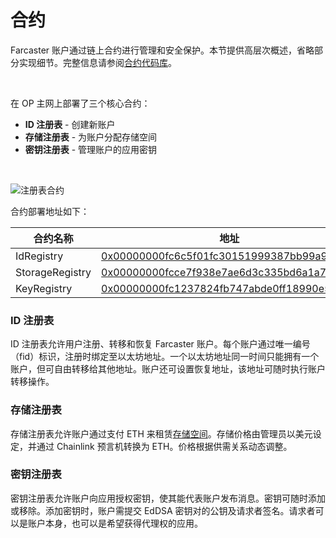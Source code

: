 # 合约

Farcaster 账户通过链上合约进行管理和安全保护。本节提供高层次概述，省略部分实现细节。完整信息请参阅[合约代码库](https://github.com/farcasterxyz/contracts/)。

<br>

在 OP 主网上部署了三个核心合约：

- **ID 注册表** - 创建新账户
- **存储注册表** - 为账户分配存储空间
- **密钥注册表** - 管理账户的应用密钥

<br>

![注册表合约](/assets/registry-contracts.png)

合约部署地址如下：

| 合约名称        | 地址                                                                                                                             |
| --------------- | -------------------------------------------------------------------------------------------------------------------------------- |
| IdRegistry      | [0x00000000fc6c5f01fc30151999387bb99a9f489b](https://optimistic.etherscan.io/address/0x00000000fc6c5f01fc30151999387bb99a9f489b) |
| StorageRegistry | [0x00000000fcce7f938e7ae6d3c335bd6a1a7c593d](https://optimistic.etherscan.io/address/0x00000000fcce7f938e7ae6d3c335bd6a1a7c593d) |
| KeyRegistry     | [0x00000000fc1237824fb747abde0ff18990e59b7e](https://optimistic.etherscan.io/address/0x00000000fc1237824fb747abde0ff18990e59b7e) |

### ID 注册表

ID 注册表允许用户注册、转移和恢复 Farcaster 账户。每个账户通过唯一编号（fid）标识，注册时绑定至以太坊地址。一个以太坊地址同一时间只能拥有一个账户，但可自由转移给其他地址。账户还可设置恢复地址，该地址可随时执行账户转移操作。

### 存储注册表

存储注册表允许账户通过支付 ETH 来租赁[存储空间](../what-is-farcaster/messages.md#storage)。存储价格由管理员以美元设定，并通过 Chainlink 预言机转换为 ETH。价格根据供需关系动态调整。

### 密钥注册表

密钥注册表允许账户向应用授权密钥，使其能代表账户发布消息。密钥可随时添加或移除。添加密钥时，账户需提交 EdDSA 密钥对的公钥及请求者签名。请求者可以是账户本身，也可以是希望获得代理权的应用。

